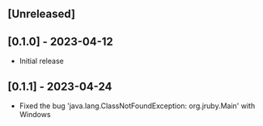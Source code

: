 ## [Unreleased]

## [0.1.0] - 2023-04-12

- Initial release

## [0.1.1] - 2023-04-24

- Fixed the bug 'java.lang.ClassNotFoundException: org.jruby.Main' with Windows
